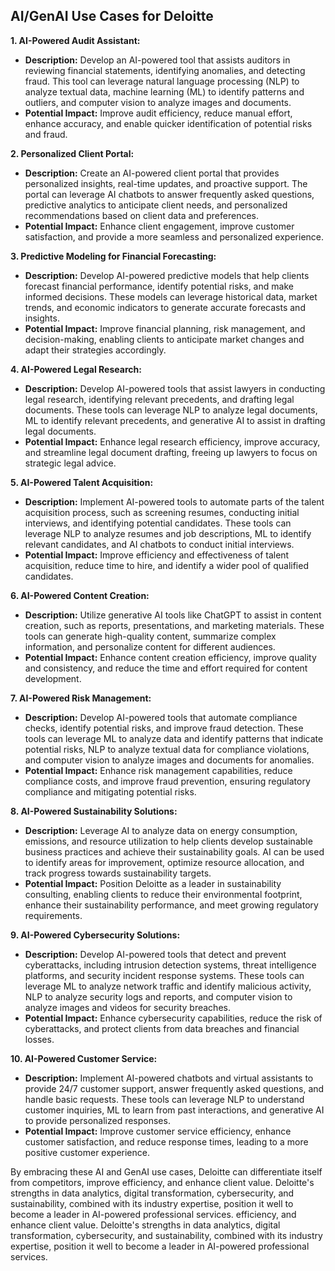 ## AI/GenAI Use Cases for Deloitte

**1. AI-Powered Audit Assistant:**

* **Description:** Develop an AI-powered tool that assists auditors in reviewing financial statements, identifying anomalies, and detecting fraud. This tool can leverage natural language processing (NLP) to analyze textual data, machine learning (ML) to identify patterns and outliers, and computer vision to analyze images and documents.
* **Potential Impact:** Improve audit efficiency, reduce manual effort, enhance accuracy, and enable quicker identification of potential risks and fraud.

**2. Personalized Client Portal:**

* **Description:** Create an AI-powered client portal that provides personalized insights, real-time updates, and proactive support. The portal can leverage AI chatbots to answer frequently asked questions, predictive analytics to anticipate client needs, and personalized recommendations based on client data and preferences.
* **Potential Impact:** Enhance client engagement, improve customer satisfaction, and provide a more seamless and personalized experience.

**3. Predictive Modeling for Financial Forecasting:**

* **Description:** Develop AI-powered predictive models that help clients forecast financial performance, identify potential risks, and make informed decisions. These models can leverage historical data, market trends, and economic indicators to generate accurate forecasts and insights.
* **Potential Impact:** Improve financial planning, risk management, and decision-making, enabling clients to anticipate market changes and adapt their strategies accordingly.

**4. AI-Powered Legal Research:**

* **Description:** Develop AI-powered tools that assist lawyers in conducting legal research, identifying relevant precedents, and drafting legal documents. These tools can leverage NLP to analyze legal documents, ML to identify relevant precedents, and generative AI to assist in drafting legal documents.
* **Potential Impact:** Enhance legal research efficiency, improve accuracy, and streamline legal document drafting, freeing up lawyers to focus on strategic legal advice.

**5. AI-Powered Talent Acquisition:**

* **Description:** Implement AI-powered tools to automate parts of the talent acquisition process, such as screening resumes, conducting initial interviews, and identifying potential candidates. These tools can leverage NLP to analyze resumes and job descriptions, ML to identify relevant candidates, and AI chatbots to conduct initial interviews.
* **Potential Impact:** Improve efficiency and effectiveness of talent acquisition, reduce time to hire, and identify a wider pool of qualified candidates.

**6. AI-Powered Content Creation:**

* **Description:** Utilize generative AI tools like ChatGPT to assist in content creation, such as reports, presentations, and marketing materials. These tools can generate high-quality content, summarize complex information, and personalize content for different audiences.
* **Potential Impact:** Enhance content creation efficiency, improve quality and consistency, and reduce the time and effort required for content development.

**7. AI-Powered Risk Management:**

* **Description:** Develop AI-powered tools that automate compliance checks, identify potential risks, and improve fraud detection. These tools can leverage ML to analyze data and identify patterns that indicate potential risks, NLP to analyze textual data for compliance violations, and computer vision to analyze images and documents for anomalies.
* **Potential Impact:** Enhance risk management capabilities, reduce compliance costs, and improve fraud prevention, ensuring regulatory compliance and mitigating potential risks.

**8. AI-Powered Sustainability Solutions:**

* **Description:** Leverage AI to analyze data on energy consumption, emissions, and resource utilization to help clients develop sustainable business practices and achieve their sustainability goals. AI can be used to identify areas for improvement, optimize resource allocation, and track progress towards sustainability targets.
* **Potential Impact:** Position Deloitte as a leader in sustainability consulting, enabling clients to reduce their environmental footprint, enhance their sustainability performance, and meet growing regulatory requirements.

**9. AI-Powered Cybersecurity Solutions:**

* **Description:** Develop AI-powered tools that detect and prevent cyberattacks, including intrusion detection systems, threat intelligence platforms, and security incident response systems. These tools can leverage ML to analyze network traffic and identify malicious activity, NLP to analyze security logs and reports, and computer vision to analyze images and videos for security breaches.
* **Potential Impact:** Enhance cybersecurity capabilities, reduce the risk of cyberattacks, and protect clients from data breaches and financial losses.

**10. AI-Powered Customer Service:**

* **Description:** Implement AI-powered chatbots and virtual assistants to provide 24/7 customer support, answer frequently asked questions, and handle basic requests. These tools can leverage NLP to understand customer inquiries, ML to learn from past interactions, and generative AI to provide personalized responses.
* **Potential Impact:** Improve customer service efficiency, enhance customer satisfaction, and reduce response times, leading to a more positive customer experience.

By embracing these AI and GenAI use cases, Deloitte can differentiate itself from competitors, improve efficiency, and enhance client value.  Deloitte's strengths in data analytics, digital transformation, cybersecurity, and sustainability, combined with its industry expertise, position it well to become a leader in AI-powered professional services. 
 efficiency, and enhance client value.  Deloitte's strengths in data analytics, digital transformation, cybersecurity, and sustainability, combined with its industry expertise, position it well to become a leader in AI-powered professional services.